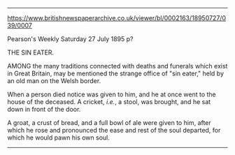 

---


https://www.britishnewspaperarchive.co.uk/viewer/bl/0002163/18950727/039/0007

Pearson's Weekly
Saturday 27 July 1895
p?

THE SIN EATER.

AMONG the many traditions connected with deaths and funerals which exist in Great Britain, may be mentioned the strange office of "sin eater," held by an old man on the Welsh border.

When a person died notice was given to him, and he at once went to the house of the deceased. A cricket, *i.e.*, a stool, was brought, and he sat down in front of the door.

A groat, a crust of bread, and a full bowl of ale were given to him, after which he rose and pronounced the ease and rest of the soul departed, for which he would pawn his own soul.

---

